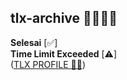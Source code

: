 ## tlx-archive 📕👨🏻‍💻

**Selesai** [✅]\
**Time Limit Exceeded** [⚠️]\
([TLX PROFILE 🧑🏻](https://tlx.toki.id/profiles/Viriya6))
